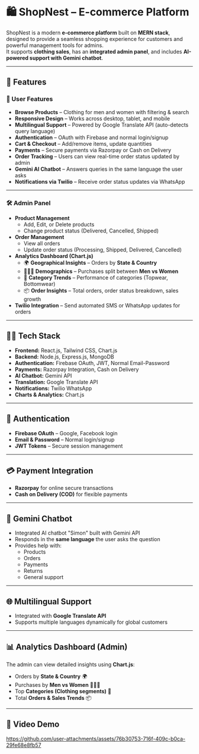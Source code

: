 # 🛍️ ShopNest – E-commerce Platform

ShopNest is a modern **e-commerce platform** built on **MERN stack**, designed to provide a seamless shopping experience for customers and powerful management tools for admins.  
It supports **clothing sales**, has an **integrated admin panel**, and includes **AI-powered support with Gemini chatbot**.

---

## 🚀 Features

### 🛒 User Features
- **Browse Products** – Clothing for men and women with filtering & search
- **Responsive Design** – Works across desktop, tablet, and mobile
- **Multilingual Support** – Powered by Google Translate API (auto-detects query language)
- **Authentication** – OAuth with Firebase and normal login/signup
- **Cart & Checkout** – Add/remove items, update quantities
- **Payments** – Secure payments via Razorpay or Cash on Delivery
- **Order Tracking** – Users can view real-time order status updated by admin
- **Gemini AI Chatbot** – Answers queries in the same language the user asks
- **Notifications via Twilio** – Receive order status updates via  WhatsApp

---

### 🛠️ Admin Panel
- **Product Management**
  - Add, Edit, or Delete products
  - Change product status (Delivered, Cancelled, Shipped)
- **Order Management**
  - View all orders
  - Update order status (Processing, Shipped, Delivered, Cancelled)
- **Analytics Dashboard (Chart.js)**
  - 🌍 **Geographical Insights** – Orders by **State & Country**
  - 🧑‍🤝‍🧑 **Demographics** – Purchases split between **Men vs Women**
  - 👕 **Category Trends** – Performance of categories (Topwear, Bottomwear)
  - 📦 **Order Insights** – Total orders, order status breakdown, sales growth
- **Twilio Integration** – Send automated SMS or WhatsApp updates for orders

---

## 🧑‍💻 Tech Stack
- **Frontend:** React.js, Tailwind CSS, Chart.js  
- **Backend:** Node.js, Express.js, MongoDB  
- **Authentication:** Firebase OAuth, JWT, Normal Email-Password  
- **Payments:** Razorpay Integration, Cash on Delivery  
- **AI Chatbot:** Gemini API  
- **Translation:** Google Translate API  
- **Notifications:** Twilio WhatsApp  
- **Charts & Analytics:** Chart.js  

---

## 🔐 Authentication
- **Firebase OAuth** – Google, Facebook login
- **Email & Password** – Normal login/signup
- **JWT Tokens** – Secure session management

---

## 💳 Payment Integration
- **Razorpay** for online secure transactions
- **Cash on Delivery (COD)** for flexible payments

---

## 🤖 Gemini Chatbot
- Integrated AI chatbot "Simon" built with Gemini API  
- Responds in the **same language** the user asks the question  
- Provides help with:
  - Products
  - Orders
  - Payments
  - Returns
  - General support

---

## 🌐 Multilingual Support
- Integrated with **Google Translate API**  
- Supports multiple languages dynamically for global customers  

---

## 📊 Analytics Dashboard (Admin)
The admin can view detailed insights using **Chart.js**:
- Orders by **State & Country** 🌍
- Purchases by **Men vs Women** 🧑‍🤝‍🧑
- Top **Categories (Clothing segments)** 👕
- Total **Orders & Sales Trends** 📦

---

## 🎥 Video Demo
https://github.com/user-attachments/assets/76b30753-716f-409c-b0ca-29fe68e8fb57


